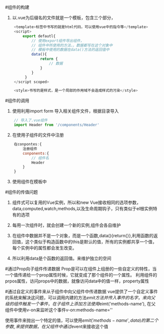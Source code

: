 #组件的构建
1. 以.vue为后缀名的文件就是一个模板，包含三个部分，
```javascript
    <template>标签中书写的就是html代码，可以使用vue中的指令等</template>
    <script>
        export defautl{
            // 使用export组件导出组件，
            // 组件中所使用的方法，，数据都写在这个对象中
            // 模板中使用的数据在data()方法的返回值中
            data(){
                return {
                    // 数据
                }
            }
         }
    </script scoped>

    <style>书写的是样式，是一个局部的作用域不会造成样式的污染</style>
```
#组件的调用
1. 使用利用import form 导入相关组件文件，根据目录导入
```javascript
    // 导入了.vue组件
    import Header from '/components/Header'
```
2. 在使用子组件的文件中注册
```javascript
    在conpontes:{
        注册组件
        conponents:{
            // 组件名
            Header
        }
    }
```
3. 使用组件在模板中
<template>
    <Header></Header>
</template>



#组件的传值问题
1. 组件式可以复用的Vue实例，所以和new Vue接收相同的选项参数，data,computed,watch,methods,以及生命周期钩子，只有类似于el根实例特有的选项

2. 每用一次组件时，就会创建一个新的实例,组件会各自维护

3. 在组件中数据并不是一个对象，而是一个函数,data(){return{}},利用函数的返回值，这个类似于构造函数中的this是默认的值，所有的实例都共享一个值，每个实例中的属性都会发生改变。

4. 所以利用data是个函数的返回值。来维护独立的空间

#通过Prop向子组件传递数据
Prop是可以在组件上组册的一些自定义的特性，当一个值传递给一个prop属性时候，它就变成了那个组件的一个属性。
利用组件的prpos属性，访问props中的数据，就像访问data中的值一样，property属性

#通过自定义的事件来从子组件中向父组件中传递数据
vue提供了一个自定义事件的系统来解决这问题，可以调用内建的方法$emit方法并传入事件的名字，来向父级的组件触发一个事件，在子组件上添加方法使用$eimt('methods-name'),
在父组件中使用v-on来监听这个事件v-on:methods-name=''

使用事件来抛出一个特定的值，可以使用$emit('methods-name',data)的第二个参数,来提供数据，
在父组件中通过$event来接收这个值